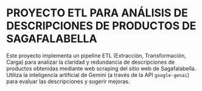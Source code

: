 # PROYECTO ETL PARA ANÁLISIS DE DESCRIPCIONES DE PRODUCTOS DE SAGAFALABELLA

Este proyecto implementa un pipeline ETL (Extracción, Transformación, Carga) para analizar la claridad y redundancia de descripciones de productos obtenidas mediante web scraping del sitio web de Sagafalabella.  Utiliza la inteligencia artificial de Gemini (a través de la API `google-genai`) para evaluar las descripciones y sugerir mejoras.